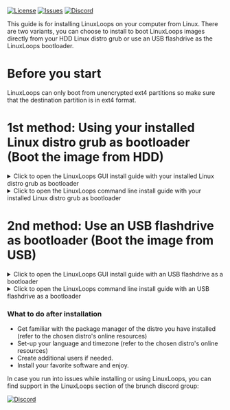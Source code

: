 <div id="top"></div>

<!-- Shields/Logos -->
[![License][license-shield]][license-url]
[![Issues][issues-shield]][issues-url]
[![Discord][discord-shield]][discord-url]

<!-- Installation Guides -->
This guide is for installing LinuxLoops on your computer from Linux. There are two variants, you can choose to install to boot LinuxLoops images directly from your HDD Linux distro grub or use an USB flashdrive as the LinuxLoops bootloader.

# Before you start

LinuxLoops can only boot from unencrypted ext4 partitions so make sure that the destination partition is in ext4 format.

# 1st method: Using your installed Linux distro grub as bootloader (Boot the image from HDD)

<details>
  <summary>Click to open the LinuxLoops GUI install guide with your installed Linux distro grub as bootloader</summary>

### Requirements
- Administrator access.
- Secure boot disabled.
- 10 GB available space on an unencrypted ext4 partition.
- An entry level understanding of the linux terminal.
  - This guide aims to make this process as easy as possible, but knowing the basics is expected.

### Installation steps

1. Make sure the `curl`, `cryptsetup`, `fdisk`, `nano`, `tar` and `zenity` packages/binaries are installed.

2. Change the directory to your Downloads folder.

`cd ~/Downloads`

3. Create a directory for linuxloops images where you want (in this example we will create a LinuxLoops directory within the user account path)

`mkdir ~/linuxloops`
  
4. Download the linuxloops script:

`curl -O -L https://raw.githubusercontent.com/sebanc/linuxloops/main/linuxloops`
  
5. Launch the GUI installer:

`sudo bash ./linuxloops`

6. Follow the installer menu, choosing the distro, desktop environment, image path... (in this example the image path would be /home/username/linuxloops)

7. Create a copy of your existing 40_custom file.

`sudo cp /etc/grub.d/40_custom /etc/grub.d/99_linuxloops`

8. Open the 99_linuxloops file in an editor. For this guide we'll be using nano but you can use gedit, vi, or any editor of your choice.

`sudo nano /etc/grub.d/99_brunch`

9. Copy/Paste the Grub Boot Entries displayed in the installer in the file and press Ctrl + X, then Y to save and Enter to confirm.

10. After saving, commit the new entries to Grub.

`sudo grub-mkconfig -o /boot/grub/grub.cfg`

11. Reboot your computer and start the LinuxLoops grub entry from your distro's grub menu.

</details>

<details>
  <summary>Click to open the LinuxLoops command line install guide with your installed Linux distro grub as bootloader</summary>

### Requirements
- Administrator access.
- Secure boot disabled.
- 10 GB available space on an unencrypted ext4 partition.
- An entry level understanding of the linux terminal.
  - This guide aims to make this process as easy as possible, but knowing the basics is expected.

### Installation steps

1. Make sure the `curl`, `cryptsetup`, `fdisk`, `nano` and `tar` packages/binaries are installed.

2. Change the directory to your Downloads folder.

`cd ~/Downloads`

3. Create a directory for linuxloops images where you want (in this example we will create a LinuxLoops directory within the user account path)

`mkdir ~/linuxloops`
  
4. Download the linuxloops script:

`curl -O -L https://raw.githubusercontent.com/sebanc/linuxloops/main/linuxloops`

5. List available distros and desktop environments:

`sudo bash ./linuxloops -l`

6. Launch the installer:

Arguments description:  
"-dist <distribution>": selects the linux distro (mandatory)  
"-env <desktop_environment>": selects the default desktop environment (optional, gnome desktop environment is generally selected by default)  
"-img <path>": set the path to the disk image such as: ~/linuxloops/distro.img  
"-s" <number>: size of the disk image in GB (optional, 10GB by default)  
"-z" <number>: size of the swap (optional) (optional, no swap by default)  
"-e": enable rootfs and swap partitions encryption (optional but highly recommended)  
"-S": automatically applied Microsoft Surface patches from www.github.com/linux-surface (optional, Surface patches are not included by default)  

`sudo bash ./linuxloops -dist ubuntu -env kde-full -img ~/linuxloops/ubuntu.img -s 24 -z 4 -e`

7. Create a copy of your existing 40_custom file.

`sudo cp /etc/grub.d/40_custom /etc/grub.d/99_linuxloops`

8. Open the 99_linuxloops file in an editor. For this guide we'll be using nano but you can use gedit, vi, or any editor of your choice.

`sudo nano /etc/grub.d/99_brunch`

9. Copy/Paste the Grub Boot Entries displayed in the installer in the file and press Ctrl + X, then Y to save and Enter to confirm.

10. After saving, commit the new entries to Grub.

`sudo grub-mkconfig -o /boot/grub/grub.cfg`

11. Reboot your computer and start the LinuxLoops grub entry from your distro's grub menu.

</details>

# 2nd method: Use an USB flashdrive as bootloader (Boot the image from USB)

<details>
  <summary>Click to open the LinuxLoops GUI install guide with an USB flashdrive as a bootloader</summary>

### Requirements
- Administrator access.
- Secure boot disabled.
- Windows 11 with Ubuntu WSL2 installed.
- 10 GB available space on an unencrypted ext4 partition.
- An entry level understanding of the linux terminal.
  - This guide aims to make this process as easy as possible, but knowing the basics is expected.

### Installation steps

1. Make sure the `curl`, `cryptsetup`, `fdisk`, `nano`, `tar` and `zenity` packages/binaries are installed.

2. Change the directory to your Downloads folder.

`cd ~/Downloads`

3. Create a directory for linuxloops images where you want (in this example we will create a LinuxLoops directory within the user account path)

`mkdir ~/linuxloops`
  
4. Download the linuxloops script:

`curl -O -L https://raw.githubusercontent.com/sebanc/linuxloops/main/linuxloops`

5. Download the USB bootloader template image.

`curl -O -L https://github.com/sebanc/linuxloops/raw/main/usb_bootloader.img`
  
6. Launch the GUI installer:

`sudo bash ./linuxloops`

7. Follow the installer menu, choosing the distro, desktop environment, image path... (in this example the image path would be /home/username/linuxloops)

8. Use 'dd' to write usb_bootloader.img file from your Downloads folder to a USB flashdrive.

`sudo dd if=usb_bootloader.img of=/dev/<your_usb_flashdrive>`

9. Reboot your computer and select your USB flashdrive as boot device in the BIOS.

</details>

<details>
  <summary>Click to open the LinuxLoops command line install guide with an USB flashdrive as a bootloader</summary>

### Requirements
- Administrator access.
- Secure boot disabled.
- 10 GB available space on an unencrypted ext4 partition.
- An entry level understanding of the linux terminal.
  - This guide aims to make this process as easy as possible, but knowing the basics is expected.

### Installation steps

1. Make sure the `curl`, `cryptsetup`, `fdisk`, `nano`, `tar` and `zenity` packages/binaries are installed.

2. Change the directory to your Downloads folder.

`cd ~/Downloads`

3. Create a directory for linuxloops images where you want (in this example we will create a LinuxLoops directory within the user account path)

`mkdir ~/linuxloops`

4. Download the linuxloops script:

`curl -O -L https://raw.githubusercontent.com/sebanc/linuxloops/main/linuxloops`

5. Download the USB bootloader template image.

`curl -O -L https://github.com/sebanc/linuxloops/raw/main/usb_bootloader.img`
  
6. List available distros and desktop environments:

`sudo bash ./linuxloops -l`

7. Launch the installer:

Arguments description:  
"-dist <distribution>": selects the linux distro (mandatory)  
"-env <desktop_environment>": selects the default desktop environment (optional, gnome desktop environment is generally selected by default)  
"-img <path>": set the path to the disk image such as: ~/linuxloops/distro.img  
"-s" <number>: size of the disk image in GB (optional, 10GB by default)  
"-z" <number>: size of the swap (optional) (optional, no swap by default)  
"-e": enable rootfs and swap partitions encryption (optional but highly recommended)  
"-S": automatically applied Microsoft Surface patches from www.github.com/linux-surface (optional, Surface patches are not included by default)  

`sudo bash ./linuxloops -dist ubuntu -env kde-full -img ~/linuxloops/ubuntu.img -s 24 -z 4 -e`

8. Use 'dd' to write usb_bootloader.img file from your Downloads folder to a USB flashdrive.

`sudo dd if=usb_bootloader.img of=/dev/<your_usb_flashdrive>`

9. Reboot your computer and select your USB flashdrive as boot device in the BIOS.

</details>

### What to do after installation
- Get familiar with the package manager of the distro you have installed (refer to the chosen distro's online resources)
- Set-up your language and timezone (refer to the chosen distro's online resources)
- Create additional users if needed.
- Install your favorite software and enjoy.

In case you run into issues while installing or using LinuxLoops, you can find support in the LinuxLoops section of the brunch discord group:

[![Discord][discord-shield]][discord-url]

<!-- Reference Links -->
<!-- Badges -->
[license-shield]: https://img.shields.io/github/license/sebanc/linuxloops?label=License&logo=Github&style=flat-square
[license-url]: ./LICENSE
[issues-shield]: https://img.shields.io/github/issues/sebanc/linuxloops?label=Issues&logo=Github&style=flat-square
[issues-url]: https://github.com/sebanc/linuxloops/issues
[discord-shield]: https://img.shields.io/badge/Discord-Join-7289da?style=flat-square&logo=discord&logoColor=%23FFFFFF
[discord-url]: https://discord.gg/x2EgK2M

